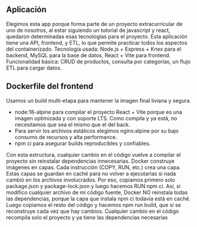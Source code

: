 ## Aplicación
Elegimos esta app porque forma parte de un proyecto extracurricular de uno de nosotros, al estar siguiendo un tutorial de javascript y react, quedaron determinadas esas tecnologías para el proyecto. Esta aplicación tiene una API, frontend, y ETL, lo que permite practicar todos los aspectos del containerizado.
Tecnología usada: Node.js + Express + Knex para el backend, MySQL para la base de datos, React + Vite para frontend.
Funcionalidad básica: CRUD de productos, consulta por categorías, un flujo ETL para cargar datos.

## Dockerfile del frontend
Usamos un build multi-etapa para mantener la imagen final liviana y segura.
- node:18-alpine para compilar el proyecto React + Vite porque es una imagen optimizada y con soporte LTS. Como compila y ya está, no necesitamos que sea el mismo que el del back.
- Para servir los archivos estáticos elegimos nginx:alpine por su bajo consumo de recursos y alta performance.
- npm ci para asegurar builds reproducibles y confiables.

Con esta estructura, cualquier cambio en el código vuelve a compilar el proyecto sin reinstalar dependencias innecesarias.
Docker construye imágenes en capas. Cada instrucción (COPY, RUN, etc.) crea una capa. Estas capas se guardan en caché para no volver a ejecutarlas si nada cambió en los archivos involucrados.
Por eso, copiamos primero solo package.json y package-lock.json y luego hacemos RUN npm ci. Así, si modifico cualquier archivo de mi código fuente, Docker NO reinstala todas las dependencias, porque la capa que instala npm ci todavía está en caché.
Luego copiamos el resto del código y hacemos npm run build, que sí se reconstruye cada vez que hay cambios. Cualquier cambio en el código recompila solo el proyecto y ya tiene las dependencias necesarias